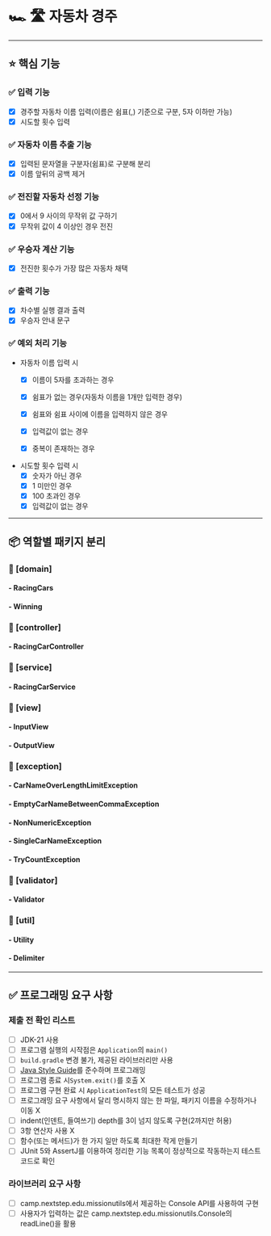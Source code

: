 # 🏎 🛣 자동차 경주

***

## ⭐️ 핵심 기능

### ✅ 입력 기능

- [x] 경주할 자동차 이름 입력(이름은 쉼표(,) 기준으로 구분, 5자 이하만 가능)
- [x] 시도할 횟수 입력

### ✅ 자동차 이름 추출 기능

- [x] 입력된 문자열을 구분자(쉼표)로 구분해 분리
- [x] 이름 앞뒤의 공백 제거

### ✅ 전진할 자동차 선정 기능

- [x] 0에서 9 사이의 무작위 값 구하기
- [x] 무작위 값이 4 이상인 경우 전진

### ✅ 우승자 계산 기능

- [x] 전진한 횟수가 가장 많은 자동차 채택

### ✅ 출력 기능

- [x] 차수별 실행 결과 출력
- [x] 우승자 안내 문구

### ✅ 예외 처리 기능

- 자동차 이름 입력 시
    - [x] 이름이 5자를 초과하는 경우
    - [x] 쉼표가 없는 경우(자동차 이름을 1개만 입력한 경우)
    - [x] 쉼표와 쉼표 사이에 이름을 입력하지 않은 경우
    - [x] 입력값이 없는 경우
    - [x] 중복이 존재하는 경우


- 시도할 횟수 입력 시
    - [x] 숫자가 아닌 경우
    - [x] 1 미만인 경우
    - [x] 100 초과인 경우
    - [x] 입력값이 없는 경우

***

## 📦 역할별 패키지 분리

### 📁 [domain]

#### - RacingCars

#### - Winning

### 📁 [controller]

#### - RacingCarController

### 📁 [service]

#### - RacingCarService

### 📁 [view]

#### - InputView

#### - OutputView

### 📁 [exception]

#### - CarNameOverLengthLimitException

#### - EmptyCarNameBetweenCommaException

#### - NonNumericException

#### - SingleCarNameException

#### - TryCountException

### 📁 [validator]

#### - Validator

### 📁 [util]

#### - Utility

#### - Delimiter

***

## ✅ 프로그래밍 요구 사항

### 제출 전 확인 리스트

- [ ] JDK-21 사용
- [ ] 프로그램 실행의 시작점은 `Application`의 `main()`
- [ ] `build.gradle` 변경 불가, 제공된 라이브러리만 사용
- [ ] [Java Style Guide](https://github.com/woowacourse/woowacourse-docs/tree/main/styleguide/java)를 준수하며 프로그래밍
- [ ] 프로그램 종료 시`System.exit()`를 호출 X
- [ ] 프로그램 구현 완료 시 `ApplicationTest`의 모든 테스트가 성공
- [ ] 프로그래밍 요구 사항에서 달리 명시하지 않는 한 파일, 패키지 이름을 수정하거나 이동 X
- [ ] indent(인덴트, 들여쓰기) depth를 3이 넘지 않도록 구현(2까지만 허용)
- [ ] 3항 연산자 사용 X
- [ ] 함수(또는 메서드)가 한 가지 일만 하도록 최대한 작게 만들기
- [ ] JUnit 5와 AssertJ를 이용하여 정리한 기능 목록이 정상적으로 작동하는지 테스트 코드로 확인

### 라이브러리 요구 사항

- [ ] camp.nextstep.edu.missionutils에서 제공하는 Console API를 사용하여 구현
- [ ] 사용자가 입력하는 값은 camp.nextstep.edu.missionutils.Console의 readLine()을 활용
